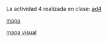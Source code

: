 La actividad 4 realizada en clase:
[ad4](https://github.com/nebrijas/periodismodedatos-mariofs17/blob/main/api-pandas-folium.ipynb)

[mapa](https://github.com/nebrijas/periodismodedatos-mariofs17/blob/main/mapa.ipynb)

[mapa visual](https://github.com/nebrijas/periodismodedatos-mariofs17/blob/main/tipo%20(1).html)
